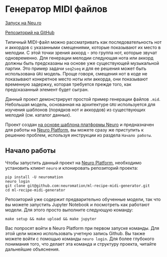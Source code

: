 # Генератор MIDI файлов

[Запуск на Neu.ro](https://apps.neu.ro/ml-recipes/midi-generator)

[Репозиторий на GitHub](https://github.com/neuromation/ml-recipe-midi-generator)

Типичный MIDI-файл можно рассматривать как последовательность нот и аккордов с указанными смещениями, которые показывают их место в мелодии. С этой точки зрения аккорд - это группа нот, которые звучат одновременно. Для генерации мелодии следующая нота или аккорд должны быть предсказаны на основе уже существующей музыкальной партии. Это пример задачи `seq2seq` и для ее решения может быть использована `GRU` модель. Проще говоря, смещения нот в коде не показывают конкретное место ноты или аккорда, они показывают временную задержку, которая требуется прежде того, как предсказанный элемент будет сыгран.

Данный проект демонстрирует простой пример генерации файлов `.mid`. Небольшая модель, основанная на архитектуре `GRU` используется для изучения шаблонов \(порядков нот и аккордов\) из существующих мелодий \(см. каталог данных\).

Проект создан [на основе шаблона платформы Neuro](https://github.com/neuromation/cookiecutter-neuro-project) и предназначен для работы на [Neuro Platform](https://neu.ro), вы можете сразу же приступить к решению проблем, используя инструкции из раздела `Начало работы`.

## Начало работы

Чтобы запустить данный проект на [Neuro Platform](https://neu.ro), необходимо установить клиент `neuro` и клонировать репозиторий проекта:

```text
pip install -U neuromation
neuro login
git clone git@github.com:neuromation/ml-recipe-midi-generator.git
cd ml-recipe-midi-generator
```

Репозиторий уже содержит предварительно обученные модели, так что вы можете запустить Jupyter Notebook и посмотреть как работают модели. Для этого просто выполните следующую команду:

```text
make setup && make upload && make jupyter
```

Вас попросят войти в Neuro Platform при первом запуске команды. Для этой цели можно использовать учетную запись Github. Вы также можете войти с помощью команды `neuro login`. Для более глубокого понимания того, что делает эта команда и структуру проекта, читайте дальнейшие объяснения.


